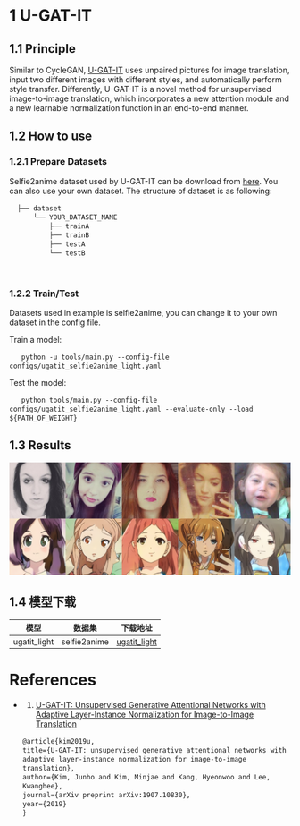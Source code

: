 # 1 U-GAT-IT

## 1.1 Principle

  Similar to CycleGAN, [U-GAT-IT](https://arxiv.org/abs/1907.10830) uses unpaired pictures for image translation, input two different images with different styles, and automatically perform style transfer. Differently, U-GAT-IT is a novel method for unsupervised image-to-image translation, which incorporates a new attention module and a new learnable normalization function in an end-to-end manner. 

## 1.2 How to use  

### 1.2.1 Prepare Datasets

  Selfie2anime dataset used by U-GAT-IT can be download from [here](https://www.kaggle.com/arnaud58/selfie2anime). You can also use your own dataset.
  The structure of dataset is as following:
  ```
    ├── dataset
        └── YOUR_DATASET_NAME
            ├── trainA
            ├── trainB
            ├── testA
            └── testB

    
  ```

### 1.2.2 Train/Test

  Datasets used in example is selfie2anime, you can change it to your own dataset in the config file.

  Train a model:
  ```
     python -u tools/main.py --config-file configs/ugatit_selfie2anime_light.yaml
  ```

  Test the model:
  ```
     python tools/main.py --config-file configs/ugatit_selfie2anime_light.yaml --evaluate-only --load ${PATH_OF_WEIGHT}
  ```

## 1.3 Results

![](../../imgs/ugatit.png)

## 1.4 模型下载
| 模型 | 数据集 | 下载地址 |
|---|---|---|
| ugatit_light  | selfie2anime | [ugatit_light](https://paddlegan.bj.bcebos.com/models/ugatit_light.pdparams)




# References

- 1. [U-GAT-IT: Unsupervised Generative Attentional Networks with Adaptive Layer-Instance Normalization for Image-to-Image Translation](https://arxiv.org/abs/1907.10830)

  ```
  @article{kim2019u,
  title={U-GAT-IT: unsupervised generative attentional networks with adaptive layer-instance normalization for image-to-image translation},
  author={Kim, Junho and Kim, Minjae and Kang, Hyeonwoo and Lee, Kwanghee},
  journal={arXiv preprint arXiv:1907.10830},
  year={2019}
  }
  ```

